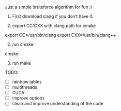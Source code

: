 Just a simple bruteforce algorithm for fun :) 

1) First download clang if you don't have it.

2) export CC/CXX with clang path for cmake

export CC=/usr/bin/clang
export CXX=/usr/bin/clang++

2) run cmake 

cmake .

3) run make

TODO:

- [ ] rainbow tables
- [ ] multithreads
- [ ] CUDA
- [ ] improve options
- [ ] clean and improve understanding of the code